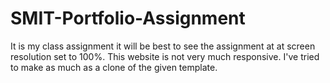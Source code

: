 # SMIT-Portfolio-Assignment
It is my class assignment 
it will be best to see the assignment at at screen resolution set to 100%.
This website is not very much responsive.
I've tried to make as much as a clone of the given template.
